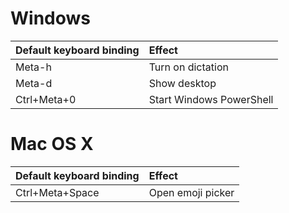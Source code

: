 # Windows

Default keyboard binding  | Effect
:---                      | :---
Meta-h                    | Turn on dictation
Meta-d                    | Show desktop
Ctrl+Meta+0               | Start Windows PowerShell

# Mac OS X
Default keyboard binding  | Effect
:---                      | :---
Ctrl+Meta+Space           | Open emoji picker